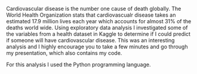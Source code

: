 Cardiovascular disease is the number one cause of death globally.  The World Health Organization stats that cardiovascualr disease takes an estimated 17.9 million lives each year which accounts for almost 31% of the deaths world wide.  Using exploratory data analysis I investigated some of the variables from a health dataset in Kaggle to determine if I could predict if someone will have cardiovascular disease.  This was an interesting analysis and I highly encourage you to take a few minutes and go through my presentation, which also contains my code.  

For this analysis I used the Python programming language.  
